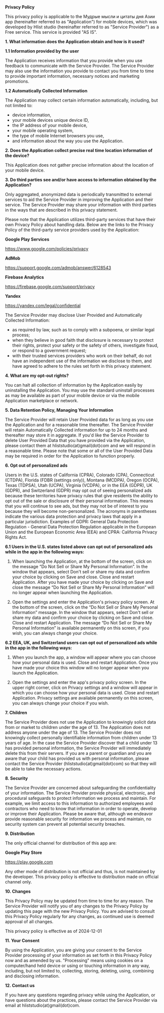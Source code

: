 <b>Privacy Policy</b>

This privacy policy is applicable to the Мудрые мысли и цитаты дня Азии app (hereinafter referred to as "Application") for mobile devices, which was developed by Hlist studio (hereinafter referred to as "Service Provider") as a Free service. This service is provided "AS IS".

<b>1. What information does the Application obtain and how is it used?</b>

<b>1.1 Information provided by the user</b>

The Application receives information that you provide when you use feedback to communicate with the Service Provider. 
The Service Provider may also use the information you provide to contact you from time to time to provide important information, necessary notices and marketing promotions.

<b>1.2 Automatically Collected Information</b>

The Application may collect certain information automatically, including, but not limited to:
- device information,
- your mobile devices unique device ID,
- the IP address of your mobile device,
- your mobile operating system,
- the type of mobile Internet browsers you use,
- and information about the way you use the Application.

<b>2. Does the Application collect precise real time location information of the device?</b>

This Application does not gather precise information about the location of your mobile device.

<b>3. Do third parties see and/or have access to information obtained by the Application?</b>

Only aggregated, anonymized data is periodically transmitted to external services to aid the Service Provider in improving the Application and their service. The Service Provider may share your information with third parties in the ways that are described in this privacy statement.

Please note that the Application utilizes third-party services that have their own Privacy Policy about handling data. Below are the links to the Privacy Policy of the third-party service providers used by the Application:

<b>Google Play Services</b>

https://www.google.com/policies/privacy

<b>AdMob</b>

https://support.google.com/admob/answer/6128543

<b>Firebase Analytics</b>

https://firebase.google.com/support/privacy

<b>Yandex</b>

https://yandex.com/legal/confidential

The Service Provider may disclose User Provided and Automatically Collected Information:
- as required by law, such as to comply with a subpoena, or similar legal process;
- when they believe in good faith that disclosure is necessary to protect their rights, protect your safety or the safety of others, investigate fraud, or respond to a government request;
- with their trusted services providers who work on their behalf, do not have an independent use of the information we disclose to them, and have agreed to adhere to the rules set forth in this privacy statement.

<b>4. What are my opt-out rights?</b>

You can halt all collection of information by the Application easily by uninstalling the Application. You may use the standard uninstall processes as may be available as part of your mobile device or via the mobile Application marketplace or network.

<b>5. Data Retention Policy, Managing Your Information</b>

The Service Provider will retain User Provided data for as long as you use the Application and for a reasonable time thereafter. The Service Provider will retain Automatically Collected information for up to 24 months and thereafter may store it in aggregate. If you'd like the Service Provider to delete User Provided Data that you have provided via the Application, please contact them at hliststudio(at)gmail(dot)com and we will respond in a reasonable time. Please note that some or all of the User Provided Data may be required in order for the Application to function properly.

<b>6. Opt out of personalized ads</b>

Users in the U.S. states of California (CPRA), Colorado (CPA), Connecticut (CTDPA), Florida (FDBR (settings only)), Montana (MCDPA), Oregon (OCPA), Texas (TDPSA), Utah (UCPA), Virginia (VCDPA), or in the EEA (GDPR), UK (GDPR), and Switzerland (GDPR) may opt out of seeing personalized ads because these territories have privacy rules that give residents the ability to opt out of the sale or disclosure of their personal information. This means that you will continue to see ads, but they may not be of interest to you because they will become non-personalized. 
The acronyms in parentheses indicate the various data protection and privacy laws that apply in a particular jurisdiction. Examples of GDPR: General Data Protection Regulation - General Data Protection Regulation applicable in the European Union and the European Economic Area (EEA) and CPRA: California Privacy Rights Act.

<b>6.1 Users in the U.S. states listed above can opt out of personalized ads while in the app in the following ways:</b>

1. When launching the Application, at the bottom of the screen, click on the message “Do Not Sell or Share My Personal Information”. In the window that appears, select Don't sell or share my data and confirm your choice by clicking on Save and close. Close and restart Application. After you have made your choice by clicking on Save and close the message “Do Not Sell or Share My Personal Information” will no longer appear when launching the Application.

2. Open the settings and enter the Application's privacy policy screen. At the bottom of the screen, click on the “Do Not Sell or Share My Personal Information” message. In the window that appears, select Don't sell or share my data and confirm your choice by clicking on Save and close. Close and restart Application. The message “Do Not Sell or Share My Personal Information” is available permanently on this screen, if you wish, you can always change your choice.

<b>6.2 EEA, UK, and Switzerland users can opt out of personalized ads while in the app in the following ways:</b>

1. When you launch the app, a window will appear where you can choose how your personal data is used. Close and restart Application. Once you have made your choice this window will no longer appear when you launch the Application.

2. Open the settings and enter the app's privacy policy screen. In the upper right corner, click on Privacy settings and a window will appear in which you can choose how your personal data is used. Close and restart Application. Privacy settings are available permanently on this screen, you can always change your choice if you wish.

<b>7. Children</b>

The Service Provider does not use the Application to knowingly solicit data from or market to children under the age of 13.
The Application does not address anyone under the age of 13. The Service Provider does not knowingly collect personally identifiable information from children under 13 years of age. In the case the Service Provider discover that a child under 13 has provided personal information, the Service Provider will immediately delete this from their servers. If you are a parent or guardian and you are aware that your child has provided us with personal information, please contact the Service Provider (hliststudio(at)gmail(dot)com) so that they will be able to take the necessary actions.

<b>8. Security</b>

The Service Provider are concerned about safeguarding the confidentiality of your information. The Service Provider provide physical, electronic, and procedural safeguards to protect information we process and maintain. For example, we limit access to this information to authorized employees and contractors who need to know that information in order to operate, develop or improve their Application. Please be aware that, although we endeavor provide reasonable security for information we process and maintain, no security system can prevent all potential security breaches.

<b>9. Distribution</b>

The only official channel for distribution of this app are:

<b>Google Play Store</b>

https://play.google.com

Any other mode of distribution is not official and thus, is not maintained by the developer. This privacy policy is effective to distribution made on official channel only.

<b>10. Changes</b>

This Privacy Policy may be updated from time to time for any reason. The Service Provider will notify you of any changes to the Privacy Policy by updating this page with the new Privacy Policy. You are advised to consult this Privacy Policy regularly for any changes, as continued use is deemed approval of all changes.

This privacy policy is effective as of 2024-12-01

<b>11. Your Consent</b>

By using the Application, you are giving your consent to the Service Provider processing of your information as set forth in this Privacy Policy now and as amended by us. "Processing" means using cookies on a computer/hand held device or using or touching information in any way, including, but not limited to, collecting, storing, deleting, using, combining and disclosing information.

<b>12. Contact us</b>

If you have any questions regarding privacy while using the Application, or have questions about the practices, please contact the Service Provider via email at hliststudio(at)gmail(dot)com.
